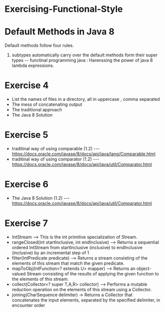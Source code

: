 # Exercising-Functional-Style

# Default Methods in Java 8
   Default methods follow four rules.
   1. subtypes automatically carry over the default methods form their super types -- 
      functinal programming java  : Harenssing the power of java 8 lambda expressions.
# Exercise 4   
  *   List the names of files in a directory, all in uppercase , comma separated
  *   The mess of concatenating output
  *   The traditional approach 
  *   The Java 8 Solution 
# Exercise 5
  *   traditinal way of using comparable (1.2) --- https://docs.oracle.com/javase/8/docs/api/java/lang/Comparable.html
  *   traditinal way of using comparator (1.2) --- https://docs.oracle.com/javase/8/docs/api/java/util/Comparator.html
# Exercise 6
  *   The Java 8 Solution (1.2) --- https://docs.oracle.com/javase/8/docs/api/java/util/Comparator.html
# Exercise 7
  *   IntStream -->  This is the int primitive specialization of Stream.
  *   rangeClosed​(int startInclusive, int endInclusive) --> Returns a sequential ordered IntStream from startInclusive (inclusive) to endInclusive (inclusive) by an incremental step of 1
  *   filter​(IntPredicate predicate)  -->  Returns a stream consisting of the elements of this stream that match the given predicate.
  *   mapToObj​(IntFunction<? extends U> mapper) -->  Returns an object-valued Stream consisting of the results of applying the given function to the elements of this stream.
  *   collect​(Collector<? super T,​A,​R> collector) --> Performs a mutable reduction operation on the elements of this stream using a Collector.
  *   joining​(CharSequence delimiter)   ->   Returns a Collector that concatenates the input elements, separated by the specified delimiter, in encounter order

